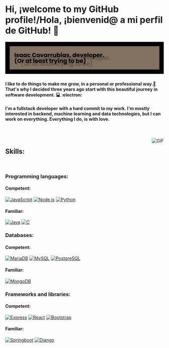 # Hi, ¡welcome to my GitHub profile!/Hola, ¡bienvenid@ a mi perfil de GitHub! 🐘
![Isaac Covarrubias](banner.png)
#### I like to do things to make me grow, in a personal or professional way.🌲That's why I decided three years ago start with this beautiful journey in software development. 💻 :electron:
#### I'm a fullstack developer with a hard commit to my work. I'm mostly interested in backend, machine learning and data technologies, but I can work on everything. Everything I do, is with love.

<br />
<br />

  <img align="right" alt="GIF" src="https://media.giphy.com/media/SwImQhtiNA7io/giphy.gif" />
  


## Skills:


<br />

### Programming languages:
#### Competent:
[![JavaScript](https://img.shields.io/badge/-JavaScript-black?style=flat&logo=javascript&link=https://github.com/IsaakCov)](https://github.com/IsaakCov)
[![Node.js](https://img.shields.io/badge/-Node.js-black?style=flat&logo=node.js&link=https://github.com/IsaakCov)](https://github.com/IsaakCov)
[![Python](https://img.shields.io/badge/-Python-black?style=flat&logo=python&link=https://github.com/IsaakCov)](https://github.com/IsaakCov)
#### Familiar:
[![Java](https://img.shields.io/badge/-Java-black?style=flat&logo=java&link=https://github.com/IsaakCov)](https://github.com/IsaakCov)
[![C](https://img.shields.io/badge/-C-black?style=flat&logo=c&link=https://github.com/IsaakCov)](https://github.com/IsaakCov)
### Databases:
#### Competent:
[![MariaDB](https://img.shields.io/badge/-MariaDB-black?style=flat&logo=mariadb&link=https://github.com/IsaakCov)](https://github.com/IsaakCov)
[![MySQL](https://img.shields.io/badge/-MySQL-black?style=flat&logo=mysql&link=https://github.com/IsaakCov)](https://github.com/IsaakCov)
[![PostgreSQL](https://img.shields.io/badge/-PostgreSQL-black?style=flat&logo=postgresql&link=https://github.com/IsaakCov)](https://github.com/IsaakCov)
#### Familiar:
[![MongoDB](https://img.shields.io/badge/-MongoDB-black?style=flat&logo=mongodb&link=https://github.com/IsaakCov)](https://github.com/IsaakCov)
### Frameworks and libraries:
#### Competent:
[![Express](https://img.shields.io/badge/-Express-black?style=flat&logo=express&link=https://github.com/IsaakCov)](https://github.com/IsaakCov)
[![React](https://img.shields.io/badge/-React-black?style=flat&logo=react&link=https://github.com/IsaakCov)](https://github.com/IsaakCov)
[![Bootstrap](https://img.shields.io/badge/-Bootstrap-black?style=flat&logo=bootstrap&link=https://github.com/IsaakCov)](https://github.com/IsaakCov)
#### Familiar:
[![Springboot](https://img.shields.io/badge/-Springboot-black?style=flat&logo=springboot&link=https://github.com/IsaakCov)](https://github.com/IsaakCov)
[![Django](https://img.shields.io/badge/-Django-black?style=flat&logo=django&link=https://github.com/IsaakCov)](https://github.com/IsaakCov)

